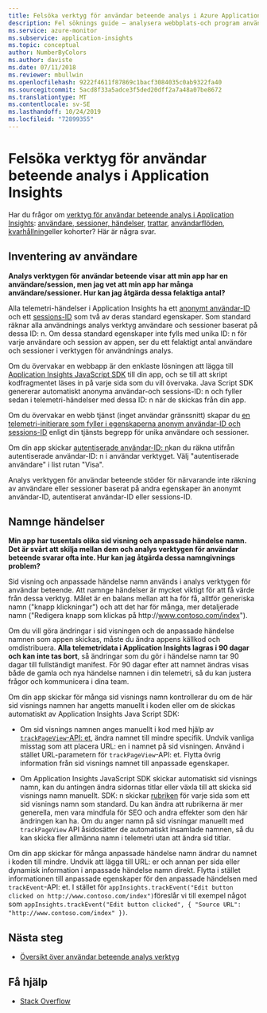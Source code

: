 ```yaml
---
title: Felsöka verktyg för användar beteende analys i Azure Application insikter
description: Fel söknings guide – analysera webbplats-och program användning med Application Insights.
ms.service: azure-monitor
ms.subservice: application-insights
ms.topic: conceptual
author: NumberByColors
ms.author: daviste
ms.date: 07/11/2018
ms.reviewer: mbullwin
ms.openlocfilehash: 9222f4611f87869c1bacf3084035c0ab9322fa40
ms.sourcegitcommit: 5acd8f33a5adce3f5ded20dff2a7a48a07be8672
ms.translationtype: MT
ms.contentlocale: sv-SE
ms.lasthandoff: 10/24/2019
ms.locfileid: "72899355"
---
```

# <a name="troubleshoot-user-behavior-analytics-tools-in-application-insights"></a>Felsöka verktyg för användar beteende analys i Application Insights
Har du frågor om [verktyg för användar beteende analys i Application Insights](usage-overview.md): [användare, sessioner, händelser](usage-segmentation.md), [trattar](usage-funnels.md), [användarflöden](usage-flows.md), [kvarhållning](usage-retention.md)eller kohorter? Här är några svar.

## <a name="counting-users"></a>Inventering av användare
**Analys verktygen för användar beteende visar att min app har en användare/session, men jag vet att min app har många användare/sessioner. Hur kan jag åtgärda dessa felaktiga antal?**

Alla telemetri-händelser i Application Insights ha ett [anonymt användar-ID](../../azure-monitor/app/data-model-context.md) och ett [sessions-ID](../../azure-monitor/app/data-model-context.md) som två av deras standard egenskaper. Som standard räknar alla användnings analys verktyg användare och sessioner baserat på dessa ID: n. Om dessa standard egenskaper inte fylls med unika ID: n för varje användare och session av appen, ser du ett felaktigt antal användare och sessioner i verktygen för användnings analys.

Om du övervakar en webbapp är den enklaste lösningen att lägga till [Application Insights JavaScript SDK](../../azure-monitor/app/javascript.md) till din app, och se till att skript kodfragmentet läses in på varje sida som du vill övervaka. Java Script SDK genererar automatiskt anonyma användar-och sessions-ID: n och fyller sedan i telemetri-händelser med dessa ID: n när de skickas från din app.

Om du övervakar en webb tjänst (inget användar gränssnitt) skapar du [en telemetri-initierare som fyller i egenskaperna anonym användar-ID och sessions-ID](usage-send-user-context.md) enligt din tjänsts begrepp för unika användare och sessioner.

Om din app skickar [autentiserade användar-ID: n](../../azure-monitor/app/api-custom-events-metrics.md#authenticated-users)kan du räkna utifrån autentiserade användar-ID: n i användar verktyget. Välj "autentiserade användare" i list rutan "Visa".

Analys verktygen för användar beteende stöder för närvarande inte räkning av användare eller sessioner baserat på andra egenskaper än anonymt användar-ID, autentiserat användar-ID eller sessions-ID.

## <a name="naming-events"></a>Namnge händelser
**Min app har tusentals olika sid visning och anpassade händelse namn. Det är svårt att skilja mellan dem och analys verktygen för användar beteende svarar ofta inte. Hur kan jag åtgärda dessa namngivnings problem?**

Sid visning och anpassade händelse namn används i analys verktygen för användar beteende. Att namnge händelser är mycket viktigt för att få värde från dessa verktyg. Målet är en balans mellan att ha för få, alltför generiska namn ("knapp klickningar") och att det har för många, mer detaljerade namn ("Redigera knapp som klickas på http:\//www.contoso.com/index").

Om du vill göra ändringar i sid visningen och de anpassade händelse namnen som appen skickas, måste du ändra appens källkod och omdistribuera. **Alla telemetridata i Application Insights lagras i 90 dagar och kan inte tas bort**, så ändringar som du gör i händelse namn tar 90 dagar till fullständigt manifest. För 90 dagar efter att namnet ändras visas både de gamla och nya händelse namnen i din telemetri, så du kan justera frågor och kommunicera i dina team.

Om din app skickar för många sid visnings namn kontrollerar du om de här sid visnings namnen har angetts manuellt i koden eller om de skickas automatiskt av Application Insights Java Script SDK:

* Om sid visnings namnen anges manuellt i kod med hjälp av [`trackPageView`-API: et](https://github.com/Microsoft/ApplicationInsights-JS/blob/master/API-reference.md), ändra namnet till mindre specifik. Undvik vanliga misstag som att placera URL: en i namnet på sid visningen. Använd i stället URL-parametern för `trackPageView`-API: et. Flytta övrig information från sid visnings namnet till anpassade egenskaper.

* Om Application Insights JavaScript SDK skickar automatiskt sid visnings namn, kan du antingen ändra sidornas titlar eller växla till att skicka sid visnings namn manuellt. SDK: n skickar [rubriken](https://developer.mozilla.org/docs/Web/HTML/Element/title) för varje sida som ett sid visnings namn som standard. Du kan ändra att rubrikerna är mer generella, men vara mindfula för SEO och andra effekter som den här ändringen kan ha. Om du anger namn på sid visningar manuellt med `trackPageView` API åsidosätter de automatiskt insamlade namnen, så du kan skicka fler allmänna namn i telemetri utan att ändra sid titlar.   

Om din app skickar för många anpassade händelse namn ändrar du namnet i koden till mindre. Undvik att lägga till URL: er och annan per sida eller dynamisk information i anpassade händelse namn direkt. Flytta i stället informationen till anpassade egenskaper för den anpassade händelsen med `trackEvent`-API: et. I stället för `appInsights.trackEvent("Edit button clicked on http://www.contoso.com/index")`föreslår vi till exempel något som `appInsights.trackEvent("Edit button clicked", { "Source URL": "http://www.contoso.com/index" })`.

## <a name="next-steps"></a>Nästa steg

* [Översikt över användar beteende analys verktyg](usage-overview.md)

## <a name="get-help"></a>Få hjälp
* [Stack Overflow](https://stackoverflow.com/questions/tagged/ms-application-insights)

